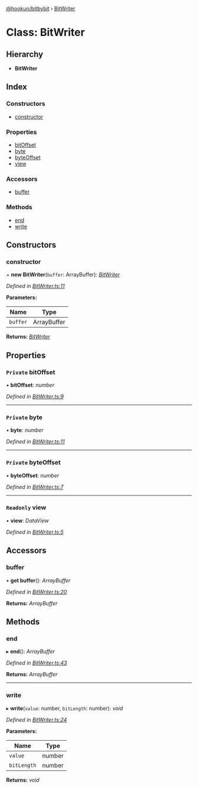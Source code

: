 [@hookun/bitbybit](../README.md) › [BitWriter](bitwriter.md)

# Class: BitWriter

## Hierarchy

* **BitWriter**

## Index

### Constructors

* [constructor](bitwriter.md#constructor)

### Properties

* [bitOffset](bitwriter.md#private-bitoffset)
* [byte](bitwriter.md#private-byte)
* [byteOffset](bitwriter.md#private-byteoffset)
* [view](bitwriter.md#readonly-view)

### Accessors

* [buffer](bitwriter.md#buffer)

### Methods

* [end](bitwriter.md#end)
* [write](bitwriter.md#write)

## Constructors

###  constructor

\+ **new BitWriter**(`buffer`: ArrayBuffer): *[BitWriter](bitwriter.md)*

*Defined in [BitWriter.ts:11](https://github.com/hookun/bitbybit/blob/fe1cd27/src/BitWriter.ts#L11)*

**Parameters:**

Name | Type |
------ | ------ |
`buffer` | ArrayBuffer |

**Returns:** *[BitWriter](bitwriter.md)*

## Properties

### `Private` bitOffset

• **bitOffset**: *number*

*Defined in [BitWriter.ts:9](https://github.com/hookun/bitbybit/blob/fe1cd27/src/BitWriter.ts#L9)*

___

### `Private` byte

• **byte**: *number*

*Defined in [BitWriter.ts:11](https://github.com/hookun/bitbybit/blob/fe1cd27/src/BitWriter.ts#L11)*

___

### `Private` byteOffset

• **byteOffset**: *number*

*Defined in [BitWriter.ts:7](https://github.com/hookun/bitbybit/blob/fe1cd27/src/BitWriter.ts#L7)*

___

### `Readonly` view

• **view**: *DataView*

*Defined in [BitWriter.ts:5](https://github.com/hookun/bitbybit/blob/fe1cd27/src/BitWriter.ts#L5)*

## Accessors

###  buffer

• **get buffer**(): *ArrayBuffer*

*Defined in [BitWriter.ts:20](https://github.com/hookun/bitbybit/blob/fe1cd27/src/BitWriter.ts#L20)*

**Returns:** *ArrayBuffer*

## Methods

###  end

▸ **end**(): *ArrayBuffer*

*Defined in [BitWriter.ts:43](https://github.com/hookun/bitbybit/blob/fe1cd27/src/BitWriter.ts#L43)*

**Returns:** *ArrayBuffer*

___

###  write

▸ **write**(`value`: number, `bitLength`: number): *void*

*Defined in [BitWriter.ts:24](https://github.com/hookun/bitbybit/blob/fe1cd27/src/BitWriter.ts#L24)*

**Parameters:**

Name | Type |
------ | ------ |
`value` | number |
`bitLength` | number |

**Returns:** *void*
